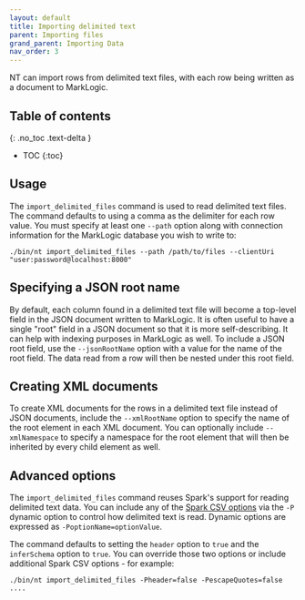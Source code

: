 ```yaml
---
layout: default
title: Importing delimited text
parent: Importing files
grand_parent: Importing Data
nav_order: 3
---
```


NT can import rows from delimited text files, with each row being written as a document to MarkLogic.

## Table of contents
{: .no_toc .text-delta }

- TOC
{:toc}

## Usage

The `import_delimited_files` command is used to read delimited text files. The command defaults to using a comma as
the delimiter for each row value. You must specify at least one `--path` option along with connection information 
for the MarkLogic database you wish to write to:

    ./bin/nt import_delimited_files --path /path/to/files --clientUri "user:password@localhost:8000"

## Specifying a JSON root name

By default, each column found in a delimited text file will become a top-level field in the JSON document written to 
MarkLogic. It is often useful to have a single "root" field in a JSON document so that it is more self-describing. It
can help with indexing purposes in MarkLogic as well. To include a JSON root field, use the `--jsonRootName` option with
a value for the name of the root field. The data read from a row will then be nested under this root field.

## Creating XML documents

To create XML documents for the rows in a delimited text file instead of JSON documents, include the `--xmlRootName`
option to specify the name of the root element in each XML document. You can optionally include `--xmlNamespace` to 
specify a namespace for the root element that will then be inherited by every child element as well.

## Advanced options

The `import_delimited_files` command reuses Spark's support for reading delimited text data. You can include any of
the [Spark CSV options](https://spark.apache.org/docs/latest/sql-data-sources-csv.html) via the `-P` dynamic option
to control how delimited text is read. Dynamic options are expressed as `-PoptionName=optionValue`.

The command defaults to setting the `header` option to `true` and the
`inferSchema` option to `true`. You can override those two options or include additional Spark CSV options - for
example:

    ./bin/nt import_delimited_files -Pheader=false -PescapeQuotes=false ....
